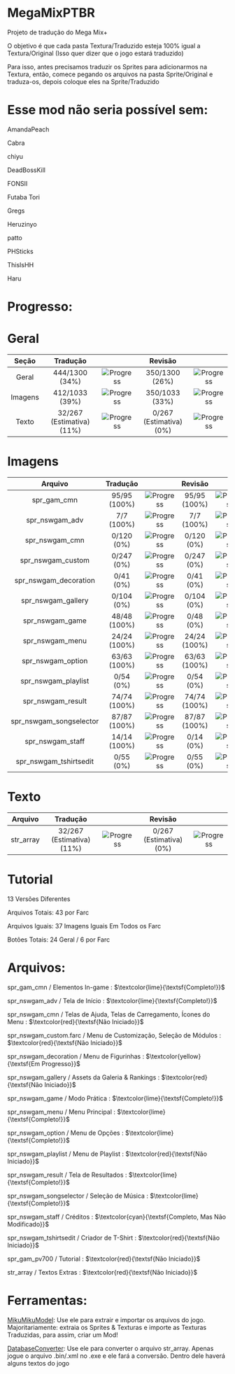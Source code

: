 <h1>MegaMixPTBR</h1>
Projeto de tradução do Mega Mix+</p>

<p>O objetivo é que cada pasta Textura/Traduzido esteja 100% igual a Textura/Original (Isso quer dizer que o jogo estará traduzido)</p>
<p>Para isso, antes precisamos traduzir os Sprites para adicionarmos na Textura, então, comece pegando os arquivos na pasta Sprite/Original e traduza-os, depois coloque eles na Sprite/Traduzido</p>

<h1>Esse mod não seria possível sem:</h1>
<p>AmandaPeach</p>
<p>Cabra</p>
<p>chiyu</p>
<p>DeadBossKill</p>
<p>FONSII</p>
<p>Futaba Tori</p>
<p>Gregs</p>
<p>Heruzinyo</p>
<p>patto</p>
<p>PHSticks</p>
<p>ThisIsHH</p>
<p>Haru</p>

<h1>Progresso:</h1>

<h1>Geral</h1>

| **Seção** |        **Tradução**       |                                                      |       **Revisão**       |                                                      |
|:---------:|:-------------------------:|:----------------------------------------------------:|:-----------------------:|:----------------------------------------------------:|
|   Geral   |       444/1300 (34%)      | ![Progress](https://progress-bar.dev/34/?&width=150) |      350/1300 (26%)     | ![Progress](https://progress-bar.dev/26/?&width=150) |
|  Imagens  |       412/1033 (39%)      | ![Progress](https://progress-bar.dev/39/?&width=150) |      350/1033 (33%)     | ![Progress](https://progress-bar.dev/33/?&width=150) |
|   Texto   | 32/267 (Estimativa) (11%) | ![Progress](https://progress-bar.dev/11/?&width=150) | 0/267 (Estimativa) (0%) |  ![Progress](https://progress-bar.dev/0/?&width=150) |

<h1>Imagens</h1>

|       **Arquivo**       | **Tradução** |                                                       |  **Revisão** |                                                       |
|:-----------------------:|:------------:|:-----------------------------------------------------:|:------------:|:-----------------------------------------------------:|
|       spr_gam_cmn       | 95/95 (100%) | ![Progress](https://progress-bar.dev/100/?&width=150) | 95/95 (100%) | ![Progress](https://progress-bar.dev/100/?&width=150) |
|      spr_nswgam_adv     |  7/7 (100%)  | ![Progress](https://progress-bar.dev/100/?&width=150) |  7/7 (100%)  | ![Progress](https://progress-bar.dev/100/?&width=150) |
|      spr_nswgam_cmn     |  0/120 (0%)  |  ![Progress](https://progress-bar.dev/0/?&width=150)  |  0/120 (0%)  |  ![Progress](https://progress-bar.dev/0/?&width=150)  |
|    spr_nswgam_custom    |  0/247 (0%)  |  ![Progress](https://progress-bar.dev/0/?&width=150)  |  0/247 (0%)  |  ![Progress](https://progress-bar.dev/0/?&width=150)  |
|  spr_nswgam_decoration  |   0/41 (0%)  |  ![Progress](https://progress-bar.dev/0/?&width=150)  |   0/41 (0%)  |  ![Progress](https://progress-bar.dev/0/?&width=150)  |
|    spr_nswgam_gallery   |  0/104 (0%)  |  ![Progress](https://progress-bar.dev/0/?&width=150)  |  0/104 (0%)  |  ![Progress](https://progress-bar.dev/0/?&width=150)  |
|     spr_nswgam_game     | 48/48 (100%) | ![Progress](https://progress-bar.dev/100/?&width=150) |   0/48 (0%)  |  ![Progress](https://progress-bar.dev/0/?&width=150)  |
|     spr_nswgam_menu     | 24/24 (100%) | ![Progress](https://progress-bar.dev/100/?&width=150) | 24/24 (100%) | ![Progress](https://progress-bar.dev/100/?&width=150) |
|    spr_nswgam_option    | 63/63 (100%) | ![Progress](https://progress-bar.dev/100/?&width=150) | 63/63 (100%) | ![Progress](https://progress-bar.dev/100/?&width=150) |
|   spr_nswgam_playlist   |   0/54 (0%)  |  ![Progress](https://progress-bar.dev/0/?&width=150)  |   0/54 (0%)  |  ![Progress](https://progress-bar.dev/0/?&width=150)  |
|    spr_nswgam_result    | 74/74 (100%) | ![Progress](https://progress-bar.dev/100/?&width=150) | 74/74 (100%) | ![Progress](https://progress-bar.dev/100/?&width=150) |
| spr_nswgam_songselector | 87/87 (100%) | ![Progress](https://progress-bar.dev/100/?&width=150) | 87/87 (100%) | ![Progress](https://progress-bar.dev/100/?&width=150) |
|     spr_nswgam_staff    | 14/14 (100%) | ![Progress](https://progress-bar.dev/100/?&width=150) |   0/14 (0%)  |  ![Progress](https://progress-bar.dev/0/?&width=150)  |
|  spr_nswgam_tshirtsedit |   0/55 (0%)  |  ![Progress](https://progress-bar.dev/0/?&width=150)  |   0/55 (0%)  |  ![Progress](https://progress-bar.dev/0/?&width=150)  |

<h1>Texto</h1>

| **Arquivo** |        **Tradução**       |                                                      |       **Revisão**       |                                                     |
|:-----------:|:-------------------------:|:----------------------------------------------------:|:-----------------------:|:---------------------------------------------------:|
|  str_array  | 32/267 (Estimativa) (11%) | ![Progress](https://progress-bar.dev/11/?&width=150) | 0/267 (Estimativa) (0%) | ![Progress](https://progress-bar.dev/0/?&width=150) |

<h1>Tutorial</h1>

<p>13 Versões Diferentes</p>
<p>Arquivos Totais: 43 por Farc</p>
<p>Arquivos Iguais: 37 Imagens Iguais Em Todos os Farc</p>
<p>Botôes Totais: 24 Geral / 6 por Farc</p>

<h1>Arquivos:</h1>

<p>spr_gam_cmn / Elementos In-game : $\textcolor{lime}{\textsf{Completo!}}$</p> 
<p>spr_nswgam_adv / Tela de Início : $\textcolor{lime}{\textsf{Completo!}}$</p> 
<p>spr_nswgam_cmn / Telas de Ajuda, Telas de Carregamento, Ícones do Menu : $\textcolor{red}{\textsf{Não Iniciado}}$</p>
<p>spr_nswgam_custom.farc / Menu de Customização, Seleção de Módulos : $\textcolor{red}{\textsf{Não Iniciado}}$</p>
<p>spr_nswgam_decoration / Menu de Figurinhas : $\textcolor{yellow}{\textsf{Em Progresso}}$</p>
<p>spr_nswgam_gallery / Assets da Galeria & Rankings : $\textcolor{red}{\textsf{Não Iniciado}}$</p>
<p>spr_nswgam_game / Modo Prática : $\textcolor{lime}{\textsf{Completo!}}$</p>
<p>spr_nswgam_menu / Menu Principal : $\textcolor{lime}{\textsf{Completo!}}$</p>
<p>spr_nswgam_option / Menu de Opções : $\textcolor{lime}{\textsf{Completo!}}$</p>
<p>spr_nswgam_playlist / Menu de Playlist : $\textcolor{red}{\textsf{Não Iniciado}}$</p>
<p>spr_nswgam_result / Tela de Resultados : $\textcolor{lime}{\textsf{Completo!}}$</p>
<p>spr_nswgam_songselector / Seleção de Música : $\textcolor{lime}{\textsf{Completo!}}$</p>
<p>spr_nswgam_staff / Créditos : $\textcolor{cyan}{\textsf{Completo, Mas Não Modificado}}$</p>
<p>spr_nswgam_tshirtsedit / Criador de T-Shirt : $\textcolor{red}{\textsf{Não Iniciado}}$</p>
<p>spr_gam_pv700 / Tutorial : $\textcolor{red}{\textsf{Não Iniciado}}$</p>
<p>str_array / Textos Extras : $\textcolor{red}{\textsf{Não Iniciado}}$</p>

<h1>Ferramentas:</h1>

[MikuMikuModel](https://github.com/blueskythlikesclouds/MikuMikuLibrary/releases/tag/v2.2.0): Use ele para extrair e importar os arquivos do jogo. Majoritariamente: extraia os Sprites & Texturas e importe as Texturas Traduzidas, para assim, criar um Mod!

[DatabaseConverter](https://github.com/blueskythlikesclouds/MikuMikuLibrary/releases/tag/v2.2.0): Use ele para converter o arquivo str_array. Apenas jogue o arquivo .bin/.xml no .exe e ele fará a conversão. Dentro dele haverá alguns textos do jogo
